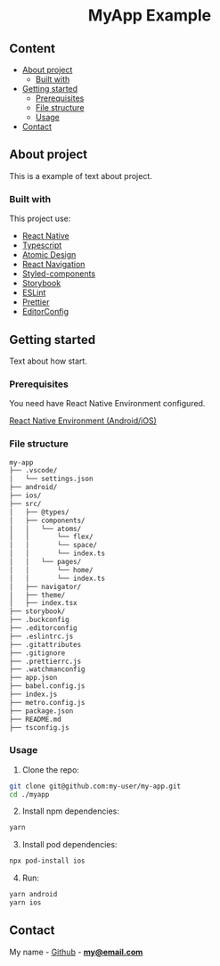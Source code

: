 <h1 align="center">MyApp Example</h1>

## Content

- [About project](#about-project)
  - [Built with](#built-with)
- [Getting started](#getting-started)
  - [Prerequisites](#prerequisites)
  - [File structure](#file-structure)
  - [Usage](#usage)
- [Contact](#Contact)

## About project

This is a example of text about project.

### Built with

This project use:

- [React Native](http://facebook.github.io/react-native/)
- [Typescript](https://www.typescriptlang.org/)
- [Atomic Design](https://atomicdesign.bradfrost.com/)
- [React Navigation](https://reactnavigation.org/)
- [Styled-components](https://styled-components.com/)
- [Storybook](https://storybook.js.org/)
- [ESLint](https://eslint.org/)
- [Prettier](https://prettier.io/)
- [EditorConfig](https://editorconfig.org/)

## Getting started

Text about how start.

### Prerequisites

You need have React Native Environment configured.

[React Native Environment (Android/iOS)](https://reactnative.dev/docs/getting-started)

### File structure

```bash
my-app
├── .vscode/
│   └── settings.json
├── android/
├── ios/
├── src/
│   ├── @types/
│   ├── components/
│   │   └── atoms/
│   │       └── flex/
│   │       └── space/
│   │       └── index.ts
│   │   └── pages/
│   │       └── home/
│   │       └── index.ts
│   ├── navigator/
│   ├── theme/
│   ├── index.tsx
├── storybook/
├── .buckconfig
├── .editorconfig
├── .eslintrc.js
├── .gitattributes
├── .gitignore
├── .prettierrc.js
├── .watchmanconfig
├── app.json
├── babel.config.js
├── index.js
├── metro.config.js
├── package.json
├── README.md
├── tsconfig.js
```

### Usage

1. Clone the repo:

```sh
git clone git@github.com:my-user/my-app.git
cd ./myapp
```

2. Install npm dependencies:

```sh
yarn
```

3. Install pod dependencies:

```sh
npx pod-install ios
```

4. Run:

```sh
yarn android
yarn ios
```

## Contact

My name - [Github](https://github.com/my-user) - **my@email.com**
